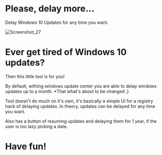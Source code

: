 # Please, delay more...
 Delay Windows 10 Updates for any time you want.
 
 ![Screenshot_27](https://user-images.githubusercontent.com/40367739/163489978-19ebfd75-6212-4bfe-a1f5-c9d6d206bdeb.png)

 # Ever get tired of Windows 10 updates? 
 Then this little tool is for you!
 
 By default, withing windows update center you are able to delay windows updates up to a month. 
 *That what's about to be changed ;)
 
 Tool doesn't do much on it's own, it's basically a simple UI for a registry hack of delaying updates.
 In theory, updates can be delayed for any time you want.
 
 Also has a button of resuming updates and delaying them for 1 year, if the user is too lazy picking a date.
 
 # Have fun!
